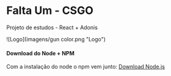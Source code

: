 # Falta Um - CSGO

Projeto de estudos  - React + Adonis

![Logo](imagens/gun color.png "Logo")

#### Download do Node + NPM
Com a instalação do node o npm vem junto: [Download Node.js](https://nodejs.org/en/)
